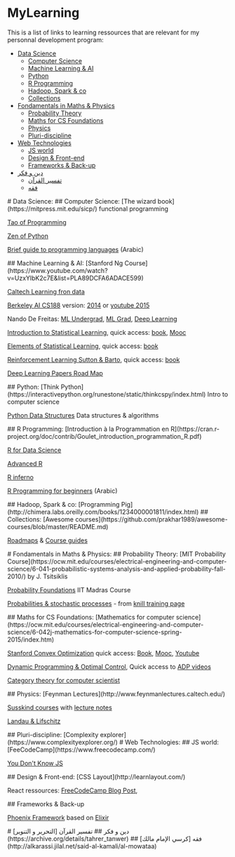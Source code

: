# MyLearning

This is a list of links to learning ressources that are relevant for my personnal development program:
- [Data Science](#ds)
  - [Computer Science](#ds_cs)
  - [Machine Learning & AI](#ds_ml)
  - [Python](#ds_py)
  - [R Programming](#ds_r)
  - [Hadoop, Spark & co](#ds_scale)
  - [Collections](#ds_col)
- [Fondamentals in Maths & Physics](#fonda)
  - [Probability Theory](#fonda_proba)
  - [Maths for CS Foundations](#fonda_math_cs)
  - [Physics](#fonda_phy)
  - [Pluri-discipline](#fonda_pluri)
- [Web Technologies](#web)
  - [JS world](#web_js)
  - [Design & Front-end](#web_fe)
  - [Frameworks & Back-up](#web_be)
- [دين و فكر](#deen)
  - [تفسير القرآن](#deen_tafseer)
  - [فقه](#deen_fiqh)

<a name="ds" />
# Data Science:

<a name="ds_cs" />
## Computer Science:
[The wizard book](https://mitpress.mit.edu/sicp/) functional programming

[Tao of Programming](http://canonical.org/~kragen/tao-of-programming.html)

[Zen of Python](https://www.python.org/dev/peps/pep-0020/)

[Brief guide to programming languages](https://alyassen.github.io/Brief-guide-to-programming-languages-v1.2.4.pdf) (Arabic)

<a name="ds_ml" />
## Machine Learning & AI:
[Stanford Ng Course](https://www.youtube.com/watch?v=UzxYlbK2c7E&list=PLA89DCFA6ADACE599)

[Caltech Learning fron data](http://work.caltech.edu/telecourse.html)

[Berkeley AI CS188](https://inst.eecs.berkeley.edu/~cs188/fa11/lectures.html) 
version: 
[2014](https://people.eecs.berkeley.edu/~russell/classes/cs188/f14/)
or
[youtube 2015](https://www.youtube.com/playlist?list=PLIeooNSdhQE5kRrB71yu5yP9BRCJCSbMt)

Nando De Freitas: 
[ML Undergrad](https://www.youtube.com/playlist?list=PLE6Wd9FR--Ecf_5nCbnSQMHqORpiChfJf), 
[ML Grad](https://www.youtube.com/playlist?list=PLE6Wd9FR--EdyJ5lbFl8UuGjecvVw66F6), 
[Deep Learning](https://www.youtube.com/playlist?list=PLikAfElg4hg-e9KoIpG0I85NpZW22fV7l)

[Introduction to Statistical Learning](http://www-bcf.usc.edu/~gareth/ISL/), 
quick access:
[book](http://www-bcf.usc.edu/~gareth/ISL/ISLR%20Sixth%20Printing.pdf),
[Mooc](https://lagunita.stanford.edu/courses/HumanitiesSciences/StatLearning/Winter2016/about)

[Elements of Statistical Learning](http://statweb.stanford.edu/~tibs/ElemStatLearn/), 
quick access:
[book](http://statweb.stanford.edu/~tibs/ElemStatLearn/printings/ESLII_print10.pdf)

[Reinforcement Learning Sutton & Barto](https://webdocs.cs.ualberta.ca/~sutton/book/the-book-2nd.html),
quick access:
[book](https://webdocs.cs.ualberta.ca/~sutton/book/bookdraft2016sep.pdf)

[Deep Learning Papers Road Map](https://github.com/songrotek/Deep-Learning-Papers-Reading-Roadmap)

<a name="ds_py" />
## Python:
[Think Python](https://interactivepython.org/runestone/static/thinkcspy/index.html) Intro to computer science

[Python Data Structures](https://interactivepython.org/runestone/static/pythonds/index.html) Data structures & algorithms

<a name="ds_r" />
## R Programming:
[Introduction à la Programmation en R](https://cran.r-project.org/doc/contrib/Goulet_introduction_programmation_R.pdf)

[R for Data Science](http://r4ds.had.co.nz/)

[Advanced R](http://adv-r.had.co.nz/)

[R inferno](http://www.burns-stat.com/pages/Tutor/R_inferno.pdf)

[R Programming for beginners](https://www.youtube.com/playlist?list=PLBMSsiJP18O-oUNrDn6bEDAZJ3ne-rylG) (Arabic)

<a name="ds_scale" />
## Hadoop, Spark & co:
[Programming Pig](http://chimera.labs.oreilly.com/books/1234000001811/index.html)

<a name="ds_col" />
## Collections:
[Awesome courses](https://github.com/prakhar1989/awesome-courses/blob/master/README.md)

[Roadmaps](https://metacademy.org/roadmaps/)
& 
[Course guides](https://metacademy.org/course_guides/)

<a name="fonda" />
# Fondamentals in Maths & Physics:

<a name="fonda_proba" />
## Probability Theory:
[MIT Probability Course](https://ocw.mit.edu/courses/electrical-engineering-and-computer-science/6-041-probabilistic-systems-analysis-and-applied-probability-fall-2010/) by J. Tsitsiklis

[Probability Foundations](http://www.ee.iitm.ac.in/~krishnaj/EE5110.htm) IIT Madras Course

[Probabilities & stochastic processes](http://www.math.harvard.edu/~knill/teaching/math144_1994/probability.pdf) - from 
[knill training page](http://www.math.harvard.edu/~knill/teach/index.html)

<a name="fonda_math_cs" />
## Maths for CS Foundations:
[Mathematics for computer science](https://ocw.mit.edu/courses/electrical-engineering-and-computer-science/6-042j-mathematics-for-computer-science-spring-2015/index.htm)

[Stanford Convex Optimization](http://stanford.edu/~boyd/cvxbook/) 
quick access: 
[Book](http://stanford.edu/~boyd/cvxbook/bv_cvxbook.pdf), 
[Mooc](https://lagunita.stanford.edu/courses/Engineering/CVX101/Winter2014/about), 
[Youtube](https://www.youtube.com/playlist?list=PL3940DD956CDF0622)

[Dynamic Programming & Optimal Control](https://ocw.mit.edu/courses/electrical-engineering-and-computer-science/6-231-dynamic-programming-and-stochastic-control-fall-2015/), 
Quick access to [ADP videos](https://www.youtube.com/playlist?list=PLiCLbsFQNFAxOmVeqPhI5er1LGf2-L9I4)

[Category theory for computer scientist](https://www.youtube.com/playlist?list=PLbgaMIhjbmEnaH_LTkxLI7FMa2HsnawM_)

<a name="fonda_phy" />
## Physics:
[Feynman Lectures](http://www.feynmanlectures.caltech.edu/)

[Susskind courses](http://theoreticalminimum.com/courses) 
with 
[lecture notes](http://www.lecture-notes.co.uk/susskind/)

[Landau & Lifschitz](https://www.reddit.com/r/Physics/comments/1dmxq7/our_beloved_landaulifshitz_books_are_available/)

<a name="fonda_pluri" />
## Pluri-discipline:
[Complexity explorer](https://www.complexityexplorer.org/)

<a name="web" />
# Web Technologies:

<a name="web_js" />
## JS world:
[FeeCodeCamp](https://www.freecodecamp.com/)

[You Don't Know JS](https://github.com/getify/You-Dont-Know-JS)

<a name="web_fe" />
## Design & Front-end:
[CSS Layout](http://learnlayout.com/)

React ressources: 
[FreeCodeCamp Blog Post](https://medium.freecodecamp.com/the-5-things-you-need-to-know-to-understand-react-a1dbd5d114a3#.jpg1k9880),

<a name="web_be" />
## Frameworks & Back-up

[Phoenix Framework](http://www.phoenixframework.org/) 
based on 
[Elixir](http://elixir-lang.org/)

<a name="deen" />
# دين و فكر

<a name="deen_tafseer" />
## تفسير القرآن
[التحرير و التنوير](https://archive.org/details/tahrer_tanwer)

<a name="deen_fiqh" />
## فقه
[كرسي الإمام مالك](http://alkarassi.jilal.net/said-al-kamali/al-mowataa)
